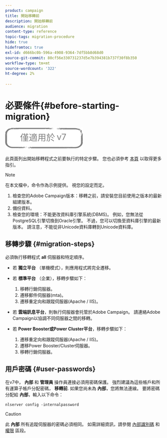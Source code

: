 ```yaml
---
product: campaign
title: 開始移轉前
description: 開始移轉前
audience: migration
content-type: reference
topic-tags: migration-procedure
hide: true
hidefromtoc: true
exl-id: d666bc0b-596a-4908-9364-7df5bb8d68d0
source-git-commit: 80cf56e330731237d5e7b394381b737f30f8b350
workflow-type: tm+mt
source-wordcount: '322'
ht-degree: 2%

---
```


# 必要條件{#before-starting-migration}

![](../../assets/v7-only.svg)

此頁面列出開始移轉程式之前要執行的特定步驟。 您也必須參考 [本頁](about-migration.md) 以取得更多指引。

>[!NOTE]
>
>在本文檔中，命令作為示例提供。 視您的設定而定。

1. 檢查您的Adobe Campaign版本：移轉之前，請安裝您目前使用之版本的最新組建版本。
1. 備份資料。
1. 檢查您的環境：不能更改資料庫引擎系統(DBMS)。 例如，您無法從PostgreSQL引擎切換到Oracle引擎。 不過，您可以切換至資料庫引擎的最新版本。 請注意，不能從非Unicode資料庫轉到Unicode資料庫。

## 移轉步驟 {#migration-steps}

必須執行移轉程式 **all** 伺服器和特定順序。

* 若 **獨立平台** （單機模式），則應用程式將完全遷移。
* 若 **標準平台** （企業），移轉步驟如下：

   1. 移轉行銷伺服器。
   1. 遷移郵件伺服器(mta)。
   1. 遷移重定向和跟蹤伺服器(Apache / IIS)。

* 若 **雲端訊息平台**，則執行伺服器會托管於Adobe Campaign。 請連絡Adobe Campaign以協調不同伺服器之間的移轉。
* 若 **Power Booster或Power Cluster平台**，移轉步驟如下：

   1. 遷移重定向和跟蹤伺服器(Apache / IIS)。
   1. 遷移Power Booster/Cluster伺服器。
   1. 移轉行銷伺服器。

## 用戶密碼 {#user-passwords}

在v7中， **內部** 和 **管理員** 操作員連接必須用密碼保護。 強烈建議為這些帳戶和所有運算子帳戶分配密碼， **移轉前**. 如果您尚未為 **內部**，您將無法連線。 要將密碼分配給 **內部**，輸入以下命令：

```
nlserver config -internalpassword
```

>[!CAUTION]
>
>此 **內部** 所有追蹤伺服器的密碼必須相同。 如需詳細資訊，請參閱 [內部識別碼](../../installation/using/configuring-campaign-server.md#internal-identifier) 和 [權限](../../platform/using/access-management.md) 區段。
